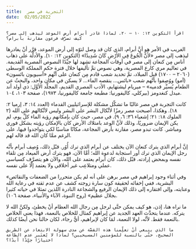 ```yaml
---
title:  التجربة في مصر
date:  02/05/2022
---
```


`اقرأ التكوين ١٢: ١٠ – ٢٠. لماذا غادر أبرام أرض الموعد ليذهب إلى مصر؟ كيف تصرَّف فرعون مقارنةَ بأبرام؟`

الغريب في الأمر هو أنَّ أبرام، الذي كان قد وصل لتوّه إلى أرض الموعد، قرَّر أنْ يغادرها ليذهب إلى مصر «لأَنَّ الْجُوعَ فِي الأَرْضِ كَانَ شَدِيدًا» (التكوين ١٢: ١٠). والأدلَّة على ذهاب أناس مِن كنعان إلى مصر في أوقات المجاعة تشهد لها جيِّدًا النصوص المصرية القديمة. في تعاليم مري كارع المصرية، وهي نصوص تمَّ تأليفها خلال فترة حكم المملكة الوسطى (٢٠٦٠ – ١٧٠٠) قبل الميلاد، تمَّ تحديد شعب قادم مِن كنعان على أنَّهم «آسيويون بائسون» (آمو) ووُصِفوا بأنَّهم شعب «بائس… ينقصه الماء… لا يسكن في مكان واحد، والبحثُ عن الطعام يُسيِّر قدميه» – ميريام ليشتهايم، الأدب المصري القديم، المجلَّد الأوَّل: ذي أولد أند ميدل كنغدومز (بيركلي، كاليفورنيا: مطبعة جامعة كاليفورنيا، ١٩٧٣)، صفحة ١٠٣، ١٠٤.

كانت التجربة في مصر غالبًا ما تشكِّل مشكلة للإسرائيليين القدماء (العدد ١٤: ٣، إرميا ٢: ١٨). وهكذا، أصبحت مصر رمزًا لاتِّكال البشر على البشر وليس لاتِّكالهم على الله (٢ الملوك ١٨: ٢١؛ إشعياء ٣٦: ٦، ٩). في مصر، حيث كان بإمكانهم رؤية الماء كلَّ يوم، لم يكن الإيمان ضروريًا، وذلك لأنَّ الوعد بامتلاك الأرض كان بالإمكان رؤيته بشكل فوري ومباشر. كانت تبدو مصر، مقارنة بأرض المجاعة، مكانًا مناسبًا لكي يتواجدوا فيها، على الرغم ممَّا كان الله قد قاله لهم.

إنَّ أبرام الذي يترك كنعان الآن يختلف عن أبرام الذي ترك أُوُر. قبْل ذلك، وُصِف أبرام بأنَّه رجل الإيمان الذي ترك أور استجابة لدعوة الله؛ أمَّا الآن، فهو يترك أرض الميعاد مِن تلقاء نفسه وبمحض إرادته. قبْل ذلك، كان أبرام يعتمد على الله، والآن هو يتصرَّف كسياسي عملي ومتلاعِب غير أخلاقي ولا يعتمد إلَّا على نفسه.

«وفي أثناء وجود إبراهيم في مصر برهن على أنه لم يكن متحررا من الضعفات والنقائص البشرية، ففي إخفائه لحقيقة كون سارة زوجته كشف عن عدم ثقته في رعاية الله وعنايته، وإلى افتقاره إلى ذلك الإيمان الرفيع والشجاعة النادرة اللذين تمثلا في حياته كثيرا بجلال عظيم» (روح النبوة، الآباء والأنبياء، صفحة ١٠٦).

ما نراه هنا، إذن، هو كيف يمكن حتَّى لرجل مِن رجال الله العظام أنْ يخطئ، ولكنَّ الله لا يتركه. عندما يتحدَّث العهد الجديد عن إبراهيم كمثال للخلاص بالنعمة، فهذا يعني الخلاص بالنعمة فقط. لأنَّه، لولا النعمة، لمَا كان لإبراهيم، أيُّ رجاء، لكان حالنا نحن أيضًا كذلك.

`ما الذي ينبغي أنْ تعلِّمنا هذه القصَّة عن مدى سهولة الابتعاد عن الطريق الصحيح، حتَّى بالنسبة للمؤمنين المسيحيين؟ لماذا لا يُعتَبر عدم الطاعة اختيارًا جيِّدًا أبدًا؟`
